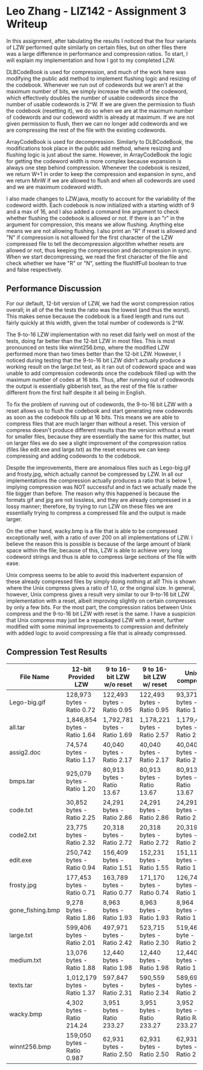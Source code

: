 # Leo Zhang - LIZ142 - Assignment 3 Writeup

  In this assignment, after tabulating the results I noticed that the four variants of LZW performed quite similarly on certain files, but on other files there was a large difference in performance and compression ratios. To start, I will explain my implementation and how I got to my completed LZW. 
  
 DLBCodeBook is used for compression, and much of the work here was modifying the public add method to implement flushing logic and resizing of the codebook. Whenever we run out of codewords but we aren't at the maximum number of bits, we simply increase the width of the codeword, which effectively doubles the number of usable codewords since the number of usable codewords is 2^W. If we are given the permission to flush the codebook (resetting it), we do so when we are at the maximum number of codewords and our codeword width is already at maximum. If we are not given permission to flush, then we can no longer add codewords and we are compressing the rest of the file with the existing codewords.
 
 ArrayCodeBook is used for decompression. Similarly to DLBCodeBook, the modifications took place in the public add method, where resizing and flushing logic is just about the same. However, in ArrayCodeBook the logic for getting the codeword width is more complex because expansion is always one step behind compression. Whenever the codebook is resized, we return W+1 in order to keep the compression and expansion in sync, and we return MinW if we are allowed to flush and when all codewords are used and we are maximum codeword width.
 
 I also made changes to LZW.java, mostly to account for the variability of the codeword width. Each codebook is now initialized with a starting width of 9 and a max of 16, and I also added a command line argument to check whether flushing the codebook is allowed or not. If there is an "r" in the argument for compression, this means we allow flushing. Anything else means we are not allowing flushing. I also print an "R" if reset is allowed and "N" if compression is not allowed for the first character of the LZW compressed file to tell the decompression algorithm whether resets are allowed or not, thus keeping the compression and decompression in sync. When we start decompressing, we read the first character of the file and check whether we have "R" or "N", setting the flushIfFull boolean to true and false respectively.  
  
  
 ## Performance Discussion
  
 For our default, 12-bit version of LZW, we had the worst compression ratios overall; in all of the the tests the ratio was the lowest (and thus the worst). This makes sense because the codebook is a fixed length and runs out fairly quickly at this width, given the total number of codewords is 2^W. 
 
  The 9-to-16 LZW implementation with no reset did fairly well on most of the tests, doing far better than the 12-bit LZW in most files. This is most pronounced on tests like winnt256.bmp, where the modified LZW performed more than two times better than the 12-bit LZW. However, I noticed during testing that the 9-to-16 bit LZW didn't actually produce a working result on the large.txt test, as it ran out of codeword space and was unable to add compression codewords once the codebook filled up with the maximum number of codes at 16 bits. Thus, after running out of codewords the output is essentially gibberish text, as the rest of the file is rather different from the first half despite it all being in English.
  
  To fix the problem of running out of codewords, the 9-to-16 bit LZW with a reset allows us to flush the codebook and start generating new codewords as soon as the codebook fills up at 16 bits. This means we are able to compress files that are much larger than without a reset. This version of compress doesn't produce different results than the version without a reset for smaller files, because they are essentially the same for this matter, but on larger files we do see a slight improvement of the compression ratios (files like edit.exe and large.txt) as the reset ensures we can keep compressing and adding codewords to the codebook. 
  
  Despite the improvements, there are anomalous files such as Lego-big.gif and frosty.jpg, which actually cannot be compressed by LZW. In all our implementations the compression actually produces a ratio that is below 1, implying compression was NOT successful and in fact we actually made the file bigger than before. The reason why this happened is because the formats gif and jpg are not lossless, and they are already compressed in a lossy manner; therefore, by trying to run LZW on these files we are essentially trying to compress a compressed file and the output is made larger. 
  
  On the other hand, wacky.bmp is a file that is able to be compressed exceptionally well, with a ratio of over 200 on all implementations of LZW. I believe the reason this is possible is because of the large amount of blank space within the file; because of this, LZW is able to achieve very long codeword strings and thus is able to compress large sections of the file with ease.
  
 Unix compress seems to be able to avoid this inadvertent expansion of these already compressed files by simply doing nothing at all! This is shown where the Unix compress gives a ratio of 1.0, or the original size. In general, however, Unix compress gives a result very similar to our 9-to-16 bit LZW implementation with a reset, albeit improving slightly on certain compresses by only a few bits. For the most part, the compression ratios between Unix compress and the 9-to-16 bit LZW with reset is the same. I have a suspicion that Unix compress may just be a repackaged LZW with a reset, further modified with some minimal improvements to compression and definitely with added logic to avoid compressing a file that is already compressed.

## Compression Test Results
| File Name | 12-bit Provided LZW | 9 to 16-bit LZW w/o reset | 9 to 16-bit LZW w/ reset | Unix compress |
| -- | -- | -- | -- | -- |
| Lego-big.gif |  128,973 bytes - Ratio 0.72  | 122,493 bytes - Ratio 0.95 | 122,493 bytes - Ratio 0.95 |  93,371 bytes - Ratio 1.00  |
| all.tar | 1,846,854 bytes - Ratio 1.64 |  1,792,781 bytes - Ratio 1.69 |  1,178,221 bytes - Ratio 2.57 |  1,179,467 bytes - Ratio 2.57 |
| assig2.doc | 74,574 bytes - Ratio 1.17 | 40,040 bytes - Ratio 2.17 | 40,040 bytes - Ratio 2.17 | 40,040 bytes - Ratio 2.17 |
| bmps.tar | 925,079 bytes - Ratio 1.20 | 80,913 bytes - Ratio 13.67 | 80,913 bytes - Ratio 13.67 | 80,913 bytes - Ratio 13.67 |
| code.txt | 30,852 bytes - Ratio 2.25 | 24,291 bytes - Ratio 2.86 | 24,291 bytes - Ratio 2.86 | 24,291 bytes - Ratio 2.86  |
| code2.txt | 23,775 bytes - Ratio 2.32 | 20,318 bytes - Ratio 2.72  | 20,318 bytes - Ratio 2.72 | 20,319 bytes - Ratio 2.72 |
| edit.exe | 250,742 bytes - Ratio 0.94 | 156,409 bytes - Ratio 1.51 | 152,231 bytes - Ratio 1.55 | 151,111 bytes - Ratio 1.56  |
| frosty.jpg | 177,453 bytes - Ratio 0.71 | 163,789 bytes - Ratio 0.77 | 171,170 bytes - Ratio 0.74 | 126,748 bytes - Ratio 1.00 |
| gone_fishing.bmp | 9,278 bytes - Ratio 1.86| 8,963 bytes - Ratio 1.93| 8,963 bytes - Ratio 1.93 | 8,964 bytes - Ratio 1.93 |
| large.txt | 599,406 bytes - Ratio 2.01 | 497,971 bytes - Ratio 2.42 | 523,715 bytes - Ratio 2.30 | 519,465 byte - Ratio 2.32 |
| medium.txt | 13,076 bytes - Ratio 1.88 | 12,440 bytes - Ratio 1.98 | 12,440 bytes - Ratio 1.98 | 12,440 bytes - Ratio 1.98 |
| texts.tar | 1,012,179 bytes - Ratio 1.37| 597,847 bytes - Ratio 2.31 | 590,559 bytes - Ratio 2.34 | 589,697 bytes - Ratio 2.34|
| wacky.bmp | 4,302 bytes - Ratio 214.24 | 3,951 bytes - Ratio 233.27 | 3,951 bytes - Ratio 233.27 | 3,952 bytes - Ratio Ratio 233.27 |
| winnt256.bmp | 159,050 bytes - Ratio 0.987 | 62,931 bytes - Ratio 2.50 | 62,931 bytes - Ratio 2.50 | 62,931 bytes - Ratio 2.50 |